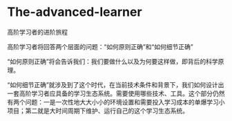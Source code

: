 # The-advanced-learner

高阶学习者的进阶旅程

高阶学习者将回答两个层面的问题：“如何原则正确”和“如何细节正确”

“如何原则正确”将会告诉我们：我们要做什么以及为何要这样做，即背后的科学原理。

“如何细节正确”就涉及到了这个时代，在当前技术条件和背景下，我们如何设计出一套高阶学习者应具备的学习生态系统。需要使用哪些技术、工具。这个部分仍然有两个问题：一是一次性地大大小小的环境设置和需要投入学习成本的单爆学习小项目；第二就是大时间周期下维护、运行自己的这个学习生态系统。

